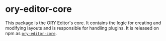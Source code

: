 # ory-editor-core

This package is the ORY Editor's core. It contains the logic for creating and modifying layouts and is responsible for
handling plugins. It is released on npm as [`ory-editor-core`](https://www.npmjs.com/package/ory-editor-core).

